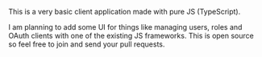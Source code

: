 This is a very basic client application made with pure JS (TypeScript).

I am planning to add some UI for things like managing users, roles and OAuth clients with one of the existing JS frameworks. This is open source so feel free to join and send your pull requests.
